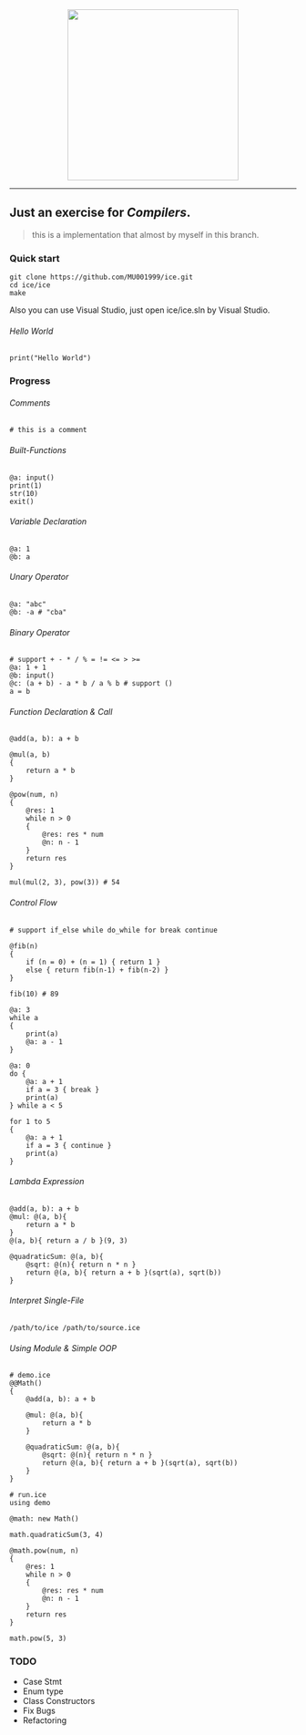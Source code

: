 <div align=center>
<img width="300" height="300" src="https://images-1252918210.cos.ap-beijing.myqcloud.com/ICE_LOGO_1.png"/>
</div>
<hr>

## Just an exercise for *Compilers*.
> this is a implementation that almost by myself in this branch.

### Quick start
```shell
git clone https://github.com/MU001999/ice.git
cd ice/ice
make
```
Also you can use Visual Studio, just open ice/ice.sln by Visual Studio.

###### Hello World
```ice
print("Hello World")
```

### Progress

###### Comments
```ice
# this is a comment
```

###### Built-Functions
```ice
@a: input()
print(1)
str(10)
exit()
```

###### Variable Declaration
```ice
@a: 1
@b: a
```

###### Unary Operator
```ice
@a: "abc"
@b: -a # "cba"
```

###### Binary Operator
```ice
# support + - * / % = != <= > >=
@a: 1 + 1
@b: input()
@c: (a + b) - a * b / a % b # support ()
a = b
```

###### Function Declaration & Call
```ice
@add(a, b): a + b

@mul(a, b)
{
    return a * b
}

@pow(num, n)
{
    @res: 1
    while n > 0
    {
        @res: res * num
        @n: n - 1
    }
    return res
}

mul(mul(2, 3), pow(3)) # 54
```

###### Control Flow
```ice
# support if_else while do_while for break continue

@fib(n)
{
    if (n = 0) + (n = 1) { return 1 }
    else { return fib(n-1) + fib(n-2) }
}

fib(10) # 89

@a: 3
while a
{
    print(a)
    @a: a - 1
}

@a: 0
do {
    @a: a + 1
    if a = 3 { break }
    print(a)
} while a < 5

for 1 to 5
{
    @a: a + 1
    if a = 3 { continue }
    print(a)
}
```

###### Lambda Expression
```ice
@add(a, b): a + b
@mul: @(a, b){
    return a * b
}
@(a, b){ return a / b }(9, 3)

@quadraticSum: @(a, b){
    @sqrt: @(n){ return n * n }
    return @(a, b){ return a + b }(sqrt(a), sqrt(b))
}
```

###### Interpret Single-File
```shell
/path/to/ice /path/to/source.ice
```

###### Using Module & Simple OOP
```ice
# demo.ice
@@Math()
{
    @add(a, b): a + b

    @mul: @(a, b){
        return a * b
    }

    @quadraticSum: @(a, b){
        @sqrt: @(n){ return n * n }
        return @(a, b){ return a + b }(sqrt(a), sqrt(b))
    }
}
```

```ice
# run.ice
using demo

@math: new Math()

math.quadraticSum(3, 4)

@math.pow(num, n)
{
    @res: 1
    while n > 0
    {
        @res: res * num
        @n: n - 1
    }
    return res
}

math.pow(5, 3)
```

### TODO
* Case Stmt
* Enum type
* Class Constructors
* Fix Bugs 
* Refactoring